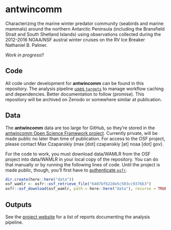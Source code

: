 
<!-- README.md is generated from README.Rmd. Please edit that file -->

# antwincomm

<!-- badges: start -->
<!-- badges: end -->

Characterizing the marine winter predator community (seabirds and marine
mammals) around the northern Antarctic Peninsula (including the
Bransfield Strait and South Shetland Islands) using observations
collected during the 2012-2016 NOAA/NSF austral winter cruises on the RV
Ice Breaker Nathaniel B. Palmer.

*Work in progress!!*

## Code

All code under development for **antwincomm** can be found in this
repository. The analysis pipeline [uses
`targets`](https://books.ropensci.org/targets/) to manage workflow
caching and dependencies. Better documentation to follow (promise). This
repository will be archived on Zenodo or somewhere similar at
publication.

## Data

The **antwincomm** data are too large for GitHub, so they’re stored in
the [antwincomm Open Science Framework project](https://osf.io/hwnvy/).
Currently private, will be made public no later than time of
publication. For access to the OSF project, please contact Max
Czapanskiy (max \[dot\] czapanskiy \[at\] noaa \[dot\] gov).

For the code to work, you must download data/WAMLR from the OSF project
into data/WAMLR in your local copy of the repository. You can do that
manually or by running the following lines of code. Until the project is
made public, though, you’ll first have to [authenticate
`osfr`](https://docs.ropensci.org/osfr/articles/auth.html).

``` r
dir.create(here::here("data"))
osf_wamlr <- osfr::osf_retrieve_file("6407bf6228e5c503cc9376b3")
osfr::osf_download(osf_wamlr, path = here::here("data"), recurse = TRUE)
```

## Outputs

See the [project website](https://flukeandfeather.github/io/antwincomm)
for a list of reports documenting the analysis pipeline.

```jk
```
